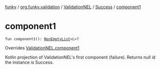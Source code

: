 [funky](../../../index.md) / [org.funky.validation](../../index.md) / [ValidationNEL](../index.md) / [Success](index.md) / [component1](.)

# component1

`fun component1(): `[`NonEmptyList`](../../-non-empty-list.md)`<L>?`

Overrides [ValidationNEL.component1](../component1.md)

Kotlin projection of ValidationNEL's first component (failure). Returns null id the instance is Success.

